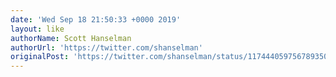 ```yaml
---
date: 'Wed Sep 18 21:50:33 +0000 2019'
layout: like
authorName: Scott Hanselman
authorUrl: 'https://twitter.com/shanselman'
originalPost: 'https://twitter.com/shanselman/status/1174440597567893505'
---
```

